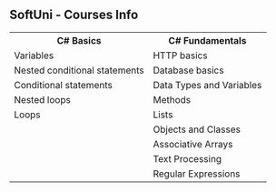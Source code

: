
<h2>SoftUni - Courses Info</h2>
<table>
  <tr>
    <th>C# Basics</th>
    <th>C# Fundamentals</th>
  </tr>
  <tr>
    <td>Variables</td>
    <td>HTTP basics</td>
  </tr>
  <tr>
    <td>Nested conditional statements</td>
    <td>Database basics</td>
  </tr>
  <tr>
    <td>Conditional statements</td>
    <td>Data Types and Variables</td>
  </tr>
  <tr>
    <td>Nested loops</td>
    <td>Methods</td>
  </tr>
  <tr>
    <td>Loops</td>
    <td>Lists</td>
  </tr>
  <tr>
    <td></td>
    <td>Objects and Classes</td>
  </tr>
  <tr>
    <td></td>
    <td>Associative Arrays</td>
  </tr>
  <tr>
    <td></td>
    <td>Text Processing</td>
  </tr>
  <tr>
    <td></td>
    <td>Regular Expressions</td>
  </tr>
</table>
